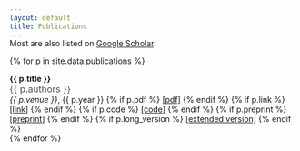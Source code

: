 ```yaml
---
layout: default
title: Publications
---
```


<style>
.publication + .publication {
  margin-top: 1rem;
}

.publication-authors {
  opacity: 0.75;
  font-size: 1rem;
}

.scholar {
  margin-top: -1rem;
}
</style>

<p class='scholar'>
  Most are also listed on <a href='https://scholar.google.com/citations?user=Lf-StbQAAAAJ&hl=en' target='_blank'>Google Scholar</a>.
</p>

{% for p in site.data.publications %}
  <div class='publication'>
    <strong class='publication-title'>
      {{ p.title }}
    </strong>
    <div class='publication-authors'> {{ p.authors }} </div>
    <div class='publication-venue'>
      <em>{{ p.venue }}</em>, {{ p.year }}
      {% if p.pdf %}
        <a href='{{p.pdf}}'>[pdf]</a>
      {% endif %}
      {% if p.link %}
        <a href='{{p.link}}'>[link]</a>
      {% endif %}
      {% if p.code %}
        <a href='{{p.code}}'>[code]</a>
      {% endif %}
      {% if p.preprint %}
        <a href='{{p.preprint}}'>[preprint]</a>
      {% endif %}
      {% if p.long_version %}
        <a href='{{p.long_version}}'>[extended version]</a>
      {% endif %}
    </div>
  </div>
{% endfor %}
